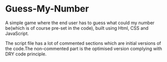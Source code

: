 # Guess-My-Number
A simple game where the end user has to guess what could my number be(which is of course pre-set in the code), built using Html, CSS and JavaScript.

The script file has a lot of commented sections which are initial versions of the code.The non-commented part is the optimised version complying with DRY code principle.
